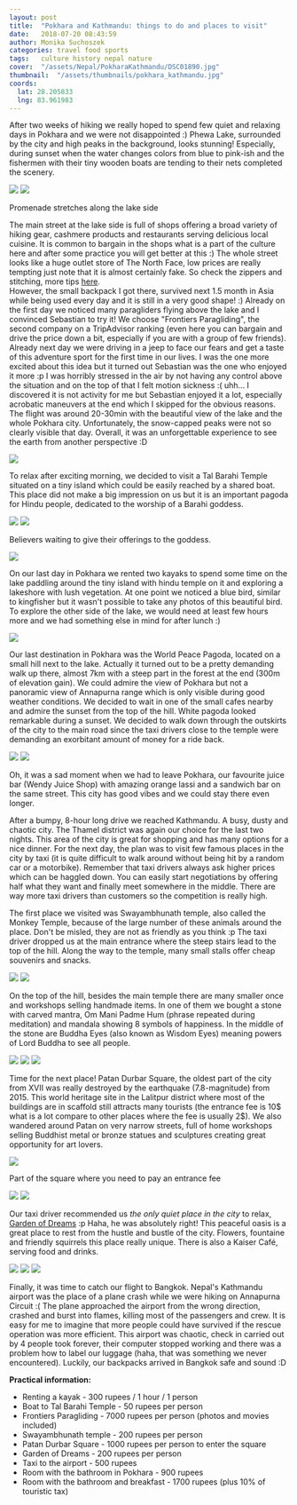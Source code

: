 ```yaml
---
layout: post
title:  "Pokhara and Kathmandu: things to do and places to visit"
date:   2018-07-20 08:43:59
author: Monika Suchoszek
categories: travel food sports
tags:	culture history nepal nature
cover:  "/assets/Nepal/PokharaKathmandu/DSC01890.jpg"
thumbnail:  "/assets/thumbnails/pokhara_kathmandu.jpg"
coords:
  lat: 28.205833
  lng: 83.961983
---
```


After two weeks of hiking we really hoped to spend few quiet and relaxing days in Pokhara and we were not 
disappointed :) Phewa Lake, surrounded by the city and high peaks in the background, looks stunning! Especially, 
during sunset when the water changes colors from blue to pink-ish and the fishermen with their tiny wooden 
boats are tending to their nets completed the scenery.

<img src="/assets/Nepal/PokharaKathmandu/DSC01890.jpg" />
<img src="/assets/Nepal/PokharaKathmandu/IMG_20180318_175312640_HDR.jpg">
<p class="caption">Promenade stretches along the lake side</p>

The main street at the lake side is full of shops offering a broad variety of hiking gear, cashmere products 
and restaurants serving delicious local cuisine. It is common to bargain in the shops what is a part of the 
culture here and after some practice you will get better at this :) The whole street looks like a huge outlet 
store of The North Face, low prices are really tempting just note that it is almost certainly fake. So check 
the zippers and stitching, more tips <a href="https://www.himalayanwonders.com/blog/6-tips-buying-cheap-trekking-gear-kathmandu.html">here</a>.  
However, the small backpack I got there, survived next 1.5 month in Asia while being used every day and it is 
still in a very good shape! :) Already on the first day we noticed many paragliders flying above the lake and 
I convinced Sebastian to try it! We choose  "Frontiers Paragliding", the second company on a TripAdvisor ranking 
(even here you can bargain and drive the price down a bit, especially if you are with a group of few friends). 
Already next day we were driving in a jeep to face our fears and get a taste of this adventure sport for the 
first time in our lives. I was the one more excited about this idea but it turned out Sebastian was the one who 
enjoyed it more :p I was horribly stressed in the air by not having any control above the situation and on the 
top of that I felt motion sickness :( uhh... I discovered it is not activity for me but Sebastian enjoyed it a 
lot, especially acrobatic maneuvers at the end which I skipped for the obvious reasons. The flight was around 
20-30min with the beautiful view of the lake and the whole Pokhara city. Unfortunately, the snow-capped peaks 
were not so clearly visible that day. Overall, it was an unforgettable experience to see the earth from another 
perspective :D

<img src="/assets/Nepal/PokharaKathmandu/G0034109.JPG" />

To relax after exciting morning, we decided to visit a Tal Barahi Temple situated on a tiny island which could 
be easily reached by a shared boat. This place did not make a big impression on us but it is an important pagoda 
for Hindu people, dedicated to the worship of a Barahi goddess.

<img src="/assets/Nepal/PokharaKathmandu/IMG_20180319_164321517.jpg" />
<img src="/assets/Nepal/PokharaKathmandu/DSC01893.jpg" />
<p class="caption">Believers waiting to give their offerings to the goddess.</p>
<img src="/assets/Nepal/PokharaKathmandu/DSC01899.jpg" />

On our last day in Pokhara we rented two kayaks to spend some time on the lake paddling around the tiny 
island with hindu temple on it and exploring a lakeshore with lush vegetation. At one point we noticed a 
blue bird, similar to kingfisher but it wasn't possible to take any photos of this beautiful bird. To explore 
the other side of the lake, we would need at least few hours more and we had something else in mind for after
lunch :)

<img src="/assets/Nepal/PokharaKathmandu/GOPR7781.jpg" />

Our last destination in Pokhara was the World Peace Pagoda, located on a small hill next to the lake. Actually it turned
out to be a pretty demanding walk up there, almost 7km with a steep part in the forest at the end (300m of elevation
gain). We could admire the view of Pokhara but not a panoramic view of Annapurna range which is only visible during
good weather conditions. We decided to wait in one of the small cafes nearby and admire the sunset from the top of
the hill. White pagoda looked remarkable during a sunset. We decided to walk down through the outskirts of the 
city to the main road since the taxi drivers close to the temple were demanding an exorbitant amount of money for
a ride back.

<img src="/assets/Nepal/PokharaKathmandu/DSC01924.1.jpg">
<img src="/assets/Nepal/PokharaKathmandu/DSC01922.jpg">

Oh, it was a sad moment when we had to leave Pokhara, our favourite juice bar (Wendy Juice Shop) with amazing 
orange lassi and a sandwich bar on the same street. This city has good vibes and we could stay there even longer.

After a bumpy, 8-hour long drive we reached Kathmandu. A busy, dusty and chaotic city. The Thamel district was again 
our choice for the last two nights. This area of the city is great for shopping and has many options for a 
nice dinner. For the next day, the plan was to visit few famous places in the city by taxi (it is quite difficult 
to walk around without being hit by a random car or a motorbike). Remember that taxi drivers always ask higher 
prices which can be haggled down. You can easily start negotiations by offering half what they want and finally meet 
somewhere in the middle. There are way more taxi drivers than customers so the competition is really high. 

The first place we visited was Swayambhunath temple, also called the Monkey Temple, because of the large number of 
these animals around the place. 
Don't be misled, they are not as friendly as you think :p The taxi driver dropped us at the main entrance where the 
steep stairs lead  to the top of the hill. Along the way to the temple, many small stalls offer cheap souvenirs 
and snacks.

<img src="/assets/Nepal/PokharaKathmandu/DSC01944.jpg">
<img src="/assets/Nepal/PokharaKathmandu/DSC01951.jpg">

On the top of the hill, besides the main temple there are many smaller once and workshops selling handmade items. 
In one of them we bought a stone with carved mantra, Om Mani Padme Hum (phrase repeated during meditation) and 
mandala showing 8 symbols of happiness. In the middle of the stone are Buddha Eyes (also known as Wisdom Eyes) 
meaning powers of Lord Buddha to see all people.

<img src="/assets/Nepal/PokharaKathmandu/IMG_20180322_164116395_HDR1.jpg">
<img src="/assets/Nepal/PokharaKathmandu/DSC01958.jpg">
<img src="/assets/Nepal/PokharaKathmandu/DSC01970.jpg">

Time for the next place! Patan Durbar Square, the oldest part of the city from XVII was really destroyed by the 
earthquake (7.8-magnitude) from 2015. This world heritage site in the Lalitpur district where most of the buildings 
are in scaffold still attracts many tourists (the entrance fee is 10$ what is a lot compare to other places where 
the fee is usually 2$). We also wandered around Patan on very narrow streets, full of home workshops selling 
Buddhist metal or bronze statues and sculptures creating great opportunity for art lovers.

<img src="/assets/Nepal/PokharaKathmandu/DSC01983.jpg">
<p class="caption">Part of the square where you need to pay an entrance fee</p>

<img src="/assets/Nepal/PokharaKathmandu/DSC01979.JPG">
<img src="/assets/Nepal/PokharaKathmandu/DSC01987.JPG">

Our taxi driver recommended us *the only quiet place in the city* to relax, 
<a href="http://www.gardenofdreams.org.np/">Garden of Dreams</a> :p Haha, he was absolutely right! This peaceful 
oasis is a great place to rest from the hustle and bustle of the city. Flowers, fountaine and friendly squirrels 
this place really unique. There is also a Kaiser Café, serving food and drinks.

<img src="/assets/Nepal/PokharaKathmandu/DSC01989.jpg">

<img src="/assets/Nepal/PokharaKathmandu/DSC02005.jpg">
<img src="/assets/Nepal/PokharaKathmandu/DSC01993.jpg">

Finally, it was time to catch our flight to Bangkok. Nepal's Kathmandu airport was the place of a plane crash 
while we were hiking on Annapurna Circuit :( The plane approached the airport from the wrong direction, crashed 
and burst into flames, killing most of the passengers and crew. It is easy for me to imagine that more people 
could have survived if the rescue operation was more efficient. This airport was chaotic, check in carried out 
by 4 people took forever, their computer stopped working and there was a problem how to label our luggage (haha, 
that was something we never encountered). Luckily, our backpacks arrived in Bangkok safe and sound :D


__Practical information:__
  * Renting a kayak - 300 rupees / 1 hour / 1 person
  * Boat to Tal Barahi Temple - 50 rupees per person
  * Frontiers Paragliding - 7000 rupees per person (photos and movies included)
  * Swayambhunath temple - 200 rupees per person
  * Patan Durbar Square - 1000 rupees per person to enter the square
  * Garden of Dreams - 200 rupees per person
  * Taxi to the airport - 500 rupees
  * Room with the bathroom in Pokhara - 900 rupees
  * Room with the bathroom and breakfast - 1700 rupees (plus 10% of touristic tax)
